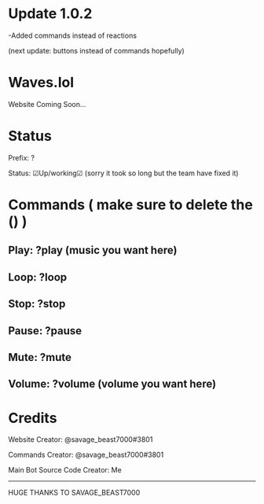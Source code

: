 # Update 1.0.2
-Added commands instead of reactions

(next update: buttons instead of commands hopefully)

# Waves.lol
Website Coming Soon...
# Status
Prefix: ?

Status: ☑Up/working☑ (sorry it took so long but the team have fixed it)
# Commands ( make sure to delete the () )
Play: ?play (music you want here)
----------------------------------------
Loop: ?loop 
----------------------------------------
Stop: ?stop 
----------------------------------------
Pause: ?pause 
----------------------------------------
Mute: ?mute 
----------------------------------------
Volume: ?volume (volume you want here)
----------------------------------------

# Credits 
Website Creator: @savage_beast7000#3801

Commands Creator: @savage_beast7000#3801

Main Bot Source Code Creator: Me

----------------------------------------
HUGE THANKS TO SAVAGE_BEAST7000

